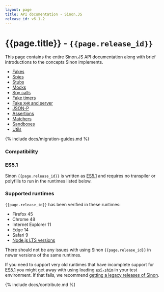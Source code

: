 ```yaml
---
layout: page
title: API documentation - Sinon.JS
release_id: v6.1.2
---
```


# {{page.title}} - `{{page.release_id}}`

This page contains the entire Sinon.JS API documentation along with brief    introductions to the concepts Sinon implements.

* [Fakes](./fakes)
* [Spies](./spies)
* [Stubs](./stubs)
* [Mocks](./mocks)
* [Spy calls](./spy-call)
* [Fake timers](./fake-timers)
* [Fake <code>XHR</code> and server](./fake-xhr-and-server)
* [JSON-P](./json-p)
* [Assertions](./assertions)
* [Matchers](./matchers)
* [Sandboxes](./sandbox)
* [Utils](./utils)

{% include docs/migration-guides.md %}

### Compatibility

### ES5.1

Sinon `{{page.release_id}}` is written as [ES5.1][ES5] and requires no transpiler or polyfills to run in the runtimes listed below.

### Supported runtimes

`{{page.release_id}}` has been verified in these runtimes:

* Firefox 45
* Chrome 48
* Internet Explorer 11
* Edge 14
* Safari 9
* [Node.js LTS versions](https://github.com/nodejs/Release)

There should not be any issues with using Sinon `{{page.release_id}}` in newer versions of the same runtimes.

If you need to support very old runtimes that have incomplete support for [ES5.1][ES5] you might get away with using loading [`es5-shim`][es5-shim] in your test environment. If that fails, we recommend [getting a legacy releases of Sinon][legacy-site].

{% include docs/contribute.md %}

[ES5]: http://www.ecma-international.org/ecma-262/5.1/
[es5-shim]: https://github.com/es-shims/es5-shim
[legacy-site]: http://legacy.sinonjs.org
